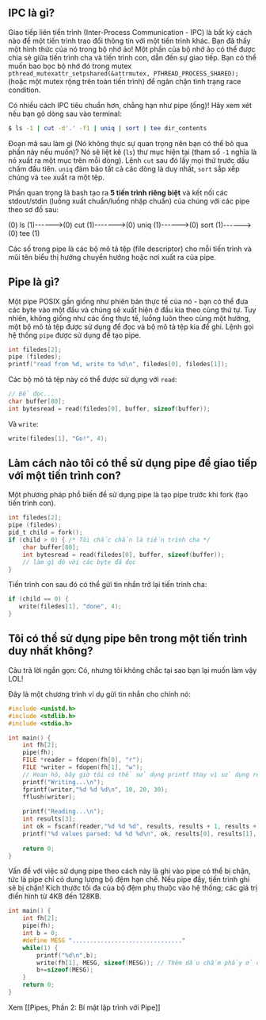 ## IPC là gì?

Giao tiếp liên tiến trình (Inter-Process Communication - IPC) là bất kỳ cách nào để một tiến trình trao đổi thông tin với một tiến trình khác. Bạn đã thấy một hình thức của nó trong bộ nhớ ảo! Một phần của bộ nhớ ảo có thể được chia sẻ giữa tiến trình cha và tiến trình con, dẫn đến sự giao tiếp. Bạn có thể muốn bao bọc bộ nhớ đó trong mutex `pthread_mutexattr_setpshared(&attrmutex, PTHREAD_PROCESS_SHARED);` (hoặc một mutex rộng trên toàn tiến trình) để ngăn chặn tình trạng race condition.

Có nhiều cách IPC tiêu chuẩn hơn, chẳng hạn như pipe (ống)! Hãy xem xét nếu bạn gõ dòng sau vào terminal:

```bash
$ ls -1 | cut -d'.' -f1 | uniq | sort | tee dir_contents
```

Đoạn mã sau làm gì (Nó không thực sự quan trọng nên bạn có thể bỏ qua phần này nếu muốn)? Nó sẽ liệt kê (`ls`) thư mục hiện tại (tham số `-1` nghĩa là nó xuất ra một mục trên mỗi dòng). Lệnh `cut` sau đó lấy mọi thứ trước dấu chấm đầu tiên. `uniq` đảm bảo tất cả các dòng là duy nhất, `sort` sắp xếp chúng và `tee` xuất ra một tệp.

Phần quan trọng là bash tạo ra **5 tiến trình riêng biệt** và kết nối các stdout/stdin (luồng xuất chuẩn/luồng nhập chuẩn) của chúng với các pipe theo sơ đồ sau:

(0) ls (1)------>(0) cut (1)------->(0) uniq (1)------>(0) sort (1)------>(0) tee (1)

Các số trong pipe là các bộ mô tả tệp (file descriptor) cho mỗi tiến trình và mũi tên biểu thị hướng chuyển hướng hoặc nơi xuất ra của pipe.

## Pipe là gì?

Một pipe POSIX gần giống như phiên bản thực tế của nó - bạn có thể đưa các byte vào một đầu và chúng sẽ xuất hiện ở đầu kia theo cùng thứ tự. Tuy nhiên, không giống như các ống thực tế, luồng luôn theo cùng một hướng, một bộ mô tả tệp được sử dụng để đọc và bộ mô tả tệp kia để ghi. Lệnh gọi hệ thống `pipe` được sử dụng để tạo pipe.

```C
int filedes[2];
pipe (filedes);
printf("read from %d, write to %d\n", filedes[0], filedes[1]);
```

Các bộ mô tả tệp này có thể được sử dụng với `read`:

```C
// Để đọc...
char buffer[80];
int bytesread = read(filedes[0], buffer, sizeof(buffer));
```

Và `write`:

```C
write(filedes[1], "Go!", 4);
```

## Làm cách nào tôi có thể sử dụng pipe để giao tiếp với một tiến trình con?

Một phương pháp phổ biến để sử dụng pipe là tạo pipe trước khi fork (tạo tiến trình con).

```C
int filedes[2];
pipe (filedes);
pid_t child = fork();
if (child > 0) { /* Tôi chắc chắn là tiến trình cha */
    char buffer[80];
    int bytesread = read(filedes[0], buffer, sizeof(buffer));
    // làm gì đó với các byte đã đọc    
}
```

Tiến trình con sau đó có thể gửi tin nhắn trở lại tiến trình cha:

```C
if (child == 0) {
   write(filedes[1], "done", 4);
}
```

## Tôi có thể sử dụng pipe bên trong một tiến trình duy nhất không?

Câu trả lời ngắn gọn: Có, nhưng tôi không chắc tại sao bạn lại muốn làm vậy LOL!

Đây là một chương trình ví dụ gửi tin nhắn cho chính nó:

```C
#include <unistd.h>
#include <stdlib.h>
#include <stdio.h>

int main() {
    int fh[2];
    pipe(fh);
    FILE *reader = fdopen(fh[0], "r");
    FILE *writer = fdopen(fh[1], "w");
    // Hoan hô, bây giờ tôi có thể sử dụng printf thay vì sử dụng read() write() cấp thấp
    printf("Writing...\n");
    fprintf(writer,"%d %d %d\n", 10, 20, 30);
    fflush(writer);
    
    printf("Reading...\n");
    int results[3];
    int ok = fscanf(reader,"%d %d %d", results, results + 1, results + 2);
    printf("%d values parsed: %d %d %d\n", ok, results[0], results[1], results[2]);
    
    return 0;
}
```

Vấn đề với việc sử dụng pipe theo cách này là ghi vào pipe có thể bị chặn, tức là pipe chỉ có dung lượng bộ đệm hạn chế. Nếu pipe đầy, tiến trình ghi sẽ bị chặn! Kích thước tối đa của bộ đệm phụ thuộc vào hệ thống; các giá trị điển hình từ 4KB đến 128KB.

```C
int main() {
    int fh[2];
    pipe(fh);
    int b = 0;
    #define MESG "..............................."
    while(1) {
        printf("%d\n",b);
        write(fh[1], MESG, sizeof(MESG)); // Thêm dấu chấm phẩy ở đây
        b+=sizeof(MESG);
    }
    return 0;
}
```

Xem [[Pipes, Phần 2: Bí mật lập trình với Pipe]] 
